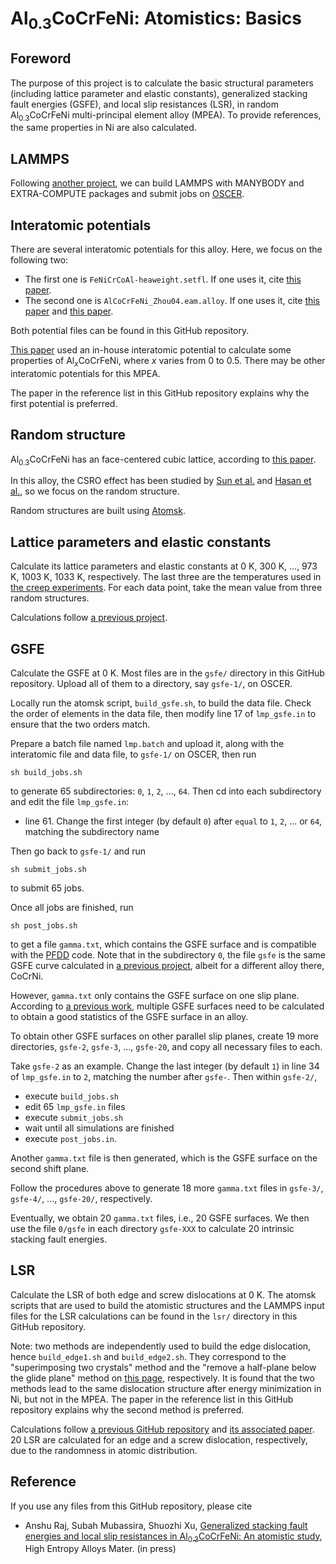 # Al<sub>0.3</sub>CoCrFeNi: Atomistics: Basics

## Foreword

The purpose of this project is to calculate the basic structural parameters (including lattice parameter and elastic constants), generalized stacking fault energies (GSFE), and local slip resistances (LSR), in random Al<sub>0.3</sub>CoCrFeNi multi-principal element alloy (MPEA). To provide references, the same properties in Ni are also calculated.

## LAMMPS

Following [another project](https://github.com/shuozhixu/Modelling_2024), we can build LAMMPS with MANYBODY and EXTRA-COMPUTE packages and submit jobs on [OSCER](http://www.ou.edu/oscer.html).

## Interatomic potentials

There are several interatomic potentials for this alloy. Here, we focus on the following two:

- The first one is `FeNiCrCoAl-heaweight.setfl`. If one uses it, cite [this paper](https://doi.org/10.1557/jmr.2020.294).
- The second one is `AlCoCrFeNi_Zhou04.eam.alloy`. If one uses it, cite [this paper](http://dx.doi.org/10.1016/S1359-6454(01)00287-7) and [this paper](http://dx.doi.org/10.1103/PhysRevB.77.214108).

Both potential files can be found in this GitHub repository.

[This paper](https://doi.org/10.1016/j.msea.2021.141253) used an in-house interatomic potential to calculate some properties of Al<sub>_x_</sub>CoCrFeNi, where _x_ varies from 0 to 0.5. There may be other interatomic potentials for this MPEA.

The paper in the reference list in this GitHub repository explains why the first potential is preferred.

## Random structure

Al<sub>0.3</sub>CoCrFeNi has an face-centered cubic lattice, according to [this paper](https://doi.org/10.1016/j.actamat.2022.118600). 

In this alloy, the CSRO effect has been studied by [Sun et al.](https://doi.org/10.1016/j.matdes.2022.111214) and [Hasan et al.](https://doi.org/10.1016/j.commatsci.2024.112980), so we focus on the random structure.

Random structures are built using [Atomsk](https://atomsk.univ-lille.fr).

## Lattice parameters and elastic constants

Calculate its lattice parameters and elastic constants at 0 K, 300 K, ..., 973 K, 1003 K, 1033 K, respectively. The last three are the temperatures used in [the creep experiments](https://doi.org/10.1016/j.actamat.2022.118600). For each data point, take the mean value from three random structures.

Calculations follow [a previous project](https://github.com/shuozhixu/Modelling_2024).

## GSFE

Calculate the GSFE at 0 K. Most files are in the `gsfe/` directory in this GitHub repository. Upload all of them to a directory, say `gsfe-1/`, on OSCER.

Locally run the atomsk script, `build_gsfe.sh`, to build the data file. Check the order of elements in the data file, then modify line 17 of `lmp_gsfe.in` to ensure that the two orders match.

Prepare a batch file named `lmp.batch` and upload it, along with the interatomic file and data file, to `gsfe-1/` on OSCER, then run

	sh build_jobs.sh
	
to generate 65 subdirectories: `0`, `1`, `2`, ..., `64`. Then cd into each subdirectory and edit the file `lmp_gsfe.in`:

- line 61. Change the first integer (by default `0`) after `equal` to `1`, `2`, ... or `64`, matching the subdirectory name

Then go back to `gsfe-1/` and run

	sh submit_jobs.sh
	
to submit 65 jobs.

Once all jobs are finished, run

	sh post_jobs.sh

to get a file `gamma.txt`, which contains the GSFE surface and is compatible with the [PFDD](https://github.com/shuozhixu/PFDD) code. Note that in the subdirectory `0`, the file `gsfe` is the same GSFE curve calculated in [a previous project](https://github.com/shuozhixu/Modelling_2024), albeit for a different alloy there, CoCrNi.

However, `gamma.txt` only contains the GSFE surface on one slip plane. According to [a previous work](http://dx.doi.org/10.1016/j.cma.2021.114426), multiple GSFE surfaces need to be calculated to obtain a good statistics of the GSFE surface in an alloy.

To obtain other GSFE surfaces on other parallel slip planes, create 19 more directories, `gsfe-2`, `gsfe-3`, ..., `gsfe-20`, and copy all necessary files to each.

Take `gsfe-2` as an example. Change the last integer (by default `1`) in line 34 of `lmp_gsfe.in` to `2`, matching the number after `gsfe-`. Then within `gsfe-2/`,

- execute `build_jobs.sh`
- edit 65 `lmp_gsfe.in` files
- execute `submit_jobs.sh`
- wait until all simulations are finished
- execute `post_jobs.in`.

Another `gamma.txt` file is then generated, which is the GSFE surface on the second shift plane.

Follow the procedures above to generate 18 more `gamma.txt` files in `gsfe-3/`, `gsfe-4/`, ..., `gsfe-20/`, respectively.

Eventually, we obtain 20 `gamma.txt` files, i.e., 20 GSFE surfaces. We then use the file `0/gsfe` in each directory `gsfe-XXX` to calculate 20 intrinsic stacking fault energies.

## LSR

Calculate the LSR of both edge and screw dislocations at 0 K. The atomsk scripts that are used to build the atomistic structures and the LAMMPS input files for the LSR calculations can be found in the `lsr/` directory in this GitHub repository.

Note: two methods are independently used to build the edge dislocation, hence `build_edge1.sh` and `build_edge2.sh`. They correspond to the "superimposing two crystals" method and the "remove a half-plane below the glide plane" method on [this page](https://atomsk.univ-lille.fr/tutorial_Al_edge.php), respectively. It is found that the two methods lead to the same dislocation structure after energy minimization in Ni, but not in the MPEA. The paper in the reference list in this GitHub repository explains why the second method is preferred.

Calculations follow [a previous GitHub repository](https://github.com/shuozhixu/FLAM2020-LSR) and [its associated paper](http://dx.doi.org/10.1016/j.ijplas.2021.103157). 20 LSR are calculated for an edge and a screw dislocation, respectively, due to the randomness in atomic distribution.

## Reference

If you use any files from this GitHub repository, please cite

- Anshu Raj, Subah Mubassira, Shuozhi Xu, [Generalized stacking fault energies and local slip resistances in Al<sub>0.3</sub>CoCrFeNi: An atomistic study](https://doi.org/10.1007/s44210-025-00060-8), High Entropy Alloys Mater. (in press)